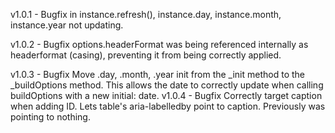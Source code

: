 v1.0.1 - Bugfix in instance.refresh(), instance.day, instance.month, instance.year not updating.

v1.0.2 - Bugfix options.headerFormat was being referenced internally as headerformat (casing), preventing it from being correctly applied.

v1.0.3 - Bugfix Move .day, .month, .year init from the _init method to the _buildOptions method. This allows the date to correctly update when calling buildOptions with a new initial: date. 
v1.0.4 - Bugfix Correctly target caption when adding ID. Lets table's aria-labelledby point to
caption. Previously was pointing to nothing.
